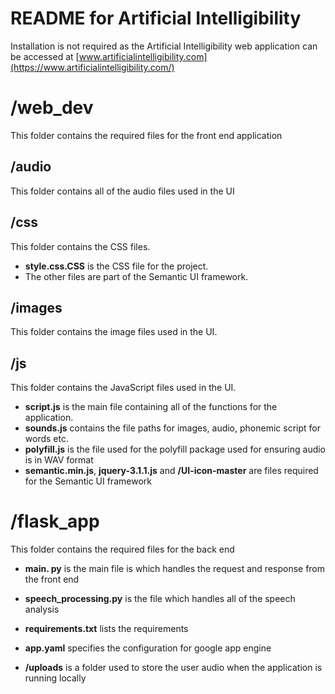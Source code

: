 # README for Artificial Intelligibility

Installation is not required as the Artificial Intelligibility web application can be accessed at [www.artificialintelligibility.com](https://www.artificialintelligibility.com/)

# /web_dev

This folder contains the required files for the front end application

## /audio

This folder contains all of the audio files used in the UI

## /css

This folder contains the CSS files.

- **style.css.CSS** is the CSS file for the project.
- The other files are part of the Semantic UI framework.

## /images

This folder contains the image files used in the UI.

## /js

This folder contains the JavaScript files used in the UI.

- **script.js** is the main file containing all of the functions for the application.
- **sounds.js** contains the file paths for images, audio, phonemic script for words etc.
- **polyfill.js** is the file used for the polyfill package used for ensuring audio is in WAV format
- **semantic.min.js**, **jquery-3.1.1.js** and **/UI-icon-master** are files required for the Semantic UI framework

# /flask_app

This folder contains the required files for the back end

- **main. py** is the main file is which handles the request and response from the front end

- **speech_processing.py** is the file which handles all of the speech analysis

- **requirements.txt** lists the requirements

- **app.yaml** specifies the configuration for google app engine

- **/uploads** is a folder used to store the user audio when the application is running locally
